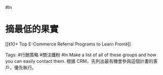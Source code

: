 #ln 

# 摘最低的果實
[[《10+ Top E-Commerce Referral Programs to Learn From》]]

Tags: #行銷策略 #關注鐵粉 #ln
Make a list of all of these groups and how you can easily contact them.
根據 CRM，先列出最有機會參與這個計畫的客戶，優先執行。
